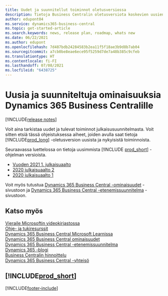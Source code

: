 ```yaml
---
title: Uudet ja suunnitellut toiminnot oletusversiossa
description: Tietoja Business Centralin oletusversiota koskevien uusien ja aiemmin luotujen ominaisuuksien uutisten ja päivitysten etsimisestä.
author: edupont04
ms.service: dynamics365-business-central
ms.topic: get-started-article
ms.search.keywords: news, release plan, roadmap, whats new
ms.date: 06/22/2021
ms.author: edupont
ms.openlocfilehash: 7d487bdb24284583b2ea11f5f18ae3b9d8b7ab04
ms.sourcegitcommit: a7cb0be8eae6ece95f5259d7de7a48b385c9cfeb
ms.translationtype: HT
ms.contentlocale: fi-FI
ms.lasthandoff: 07/08/2021
ms.locfileid: "6438725"
---
```

# <a name="new-and-planned-for-dynamics-365-business-central"></a>Uusia ja suunniteltuja ominaisuuksia Dynamics 365 Business Centralille

[!INCLUDE[release notes](includes/release-notes.md)]

Voit aina tarkistaa uudet ja tulevat toiminnot julkaisusuunnitelmasta. Voit sitten etsiä tässä ohjeistuksessa aiheet, joiden avulla saat tietoja [!INCLUDE[prod_long](includes/prod_long.md)] -oletusversion uusista ja nykyisistä toiminnoista.  

Seuraavassa luettelossa on tietoja uusimmista [!INCLUDE [prod_short](includes/prod_short.md)] -ohjelman versioista.  

* [Vuoden 2021 1. julkaisuaalto](/dynamics365-release-plan/2021wave1/smb/dynamics365-business-central/planned-features)  
* [2020 julkaisuaalto 2](/dynamics365-release-plan/2020wave2/smb/dynamics365-business-central/planned-features)  
* [2020 julkaisuaalto 1](/dynamics365-release-plan/2020wave1/dynamics365-business-central/planned-features)  

Voit myös tutustua [Dynamics 365 Business Central -ominaisuudet](https://dynamics.microsoft.com/business-central/capabilities/) -sivustoon ja [Dynamics 365 Business Central -etenemissuunnitelma](https://dynamics.microsoft.com/roadmap/business-central/) -sivustoon.  

<!--comment out for 3 days[![RSS Subscription](/dynamics365-release-plan/media/feed-icon.png "RSS Subscription."](https://go.microsoft.com/fwlink/?linkid=2161350) Updates to Dynamics 365 Business Central documentation-->

## <a name="see-also"></a>Katso myös

[Vieraile Microsoftin videokirjastossa](across-videos.md)  
[Ohje- ja tukiresurssit](product-help-and-support.md)  
[Dynamics 365 Business Central Microsoft Learnissa](/learn/dynamics365/business-central?WT.mc_id=dyn365bc_landingpage-docs)  
[Dynamics 365 Business Central ominaisuudet](https://dynamics.microsoft.com/business-central/capabilities/)  
[Dynamics 365 Business Central -etenemissuunnitelma](https://dynamics.microsoft.com/roadmap/business-central/)  
[Dynamics 365 -blogi](https://cloudblogs.microsoft.com/dynamics365/it/product/business-central/)  
[Business Centralin hinnoittelu](https://dynamics.microsoft.com/business-central/overview/#pricing)  
[Dynamics 365 Business Central -yhteisö](https://community.dynamics.com/business/)

## [!INCLUDE[prod_short](includes/free_trial_md.md)]

[!INCLUDE[footer-include](includes/footer-banner.md)]